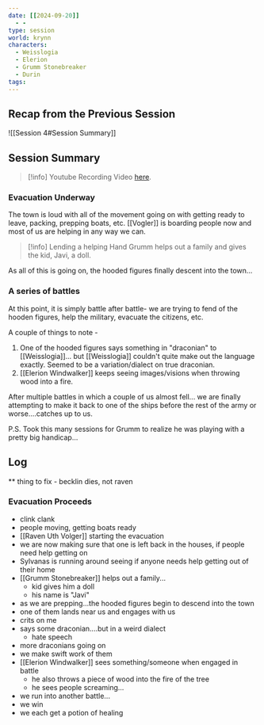 ```yaml
---
date: [[2024-09-20]]
  - - 
type: session
world: krynn
characters:
  - Weisslogia
  - Elerion
  - Grumm Stonebreaker
  - Durin
tags:
---
```


## Recap from the Previous Session

![[Session 4#Session Summary]]

## Session Summary

> [!info] Youtube Recording
> Video [here](https://www.youtube.com/watch?v=bfjR0PykBek).

### Evacuation Underway

The town is loud with all of the movement going on with getting ready to leave, packing, prepping boats, etc. [[Vogler]] is boarding people now and most of us are helping in any way we can. 

>[!info] Lending a helping Hand
>Grumm helps out a family and gives the kid, Javi, a doll.

As all of this is going on, the hooded figures finally descent into the town...

### A series of battles

At this point, it is simply battle after battle- we are trying to fend of the hooden figures, help the military, evacuate the citizens, etc. 

A couple of things to note - 
1. One of the hooded figures says something in "draconian" to [[Weisslogia]]... but [[Weisslogia]] couldn't quite make out the language exactly. Seemed to be a variation/dialect on true draconian. 
2. [[Elerion Windwalker]] keeps seeing images/visions when throwing wood into a fire.

After multiple battles in which a couple of us almost fell... we are finally attempting to make it back to one of the ships before the rest of the army or worse....catches up to us. 

P.S. Took this many sessions for Grumm to realize he was playing with a pretty big handicap...

## Log

** thing to fix - becklin dies, not raven

### Evacuation Proceeds
- clink clank
- people moving, getting boats ready
- [[Raven Uth Volger]] starting the evacuation
- we are now making sure that one is left back in the houses, if people need help getting on
- Sylvanas is running around seeing if anyone needs help getting out of their home
- [[Grumm Stonebreaker]] helps out a family...
	- kid gives him a doll
	- his name is "Javi"
- as we are prepping...the hooded figures begin to descend into the town
- one of them lands near us and engages with us
- crits on me
- says some draconian....but in a weird dialect
	- hate speech
- more draconians going on
- we make swift work of them
- [[Elerion Windwalker]] sees something/someone when engaged in battle
	- he also throws a piece of wood into the fire of the tree
	- he sees people screaming...
- we run into another battle...
- we win
- we each get a potion of healing
